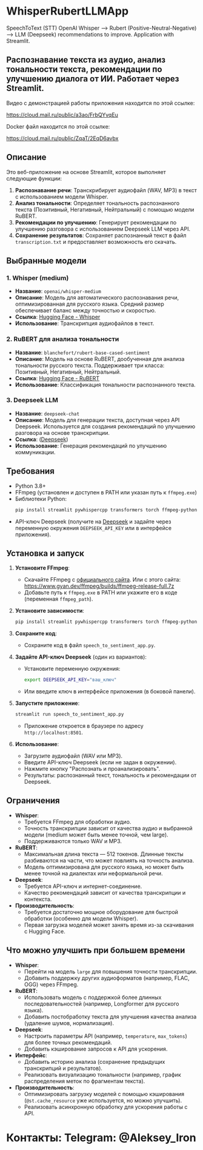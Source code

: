 # WhisperRubertLLMApp
SpeechToText (STT) OpenAI Whisper --> Rubert (Positive-Neutral-Negative) --> LLM (Deepseek) recommendations to improve. Application with Streamlit. 

## Распознавание текста из аудио, анализ тональности текста, рекомендации по улучшению диалога от ИИ. Работает через Streamlit.

Видео с демонстрацией работы приложения находится по этой ссылке:

https://cloud.mail.ru/public/a3ao/FrbQYvqEu

Docker файл находится по этой ссылке:

https://cloud.mail.ru/public/ZqaT/2EqD6avbx

## Описание
Это веб-приложение на основе Streamlit, которое выполняет следующие функции:
1. **Распознавание речи**: Транскрибирует аудиофайл (WAV, MP3) в текст с использованием модели Whisper.
2. **Анализ тональности**: Определяет тональность распознанного текста (Позитивный, Негативный, Нейтральный) с помощью модели RuBERT.
3. **Рекомендации по улучшению**: Генерирует рекомендации по улучшению разговора с использованием Deepseek LLM через API.
4. **Сохранение результатов**: Сохраняет распознанный текст в файл `transcription.txt` и предоставляет возможность его скачать.

## Выбранные модели
### 1. Whisper (medium)
- **Название**: `openai/whisper-medium`
- **Описание**: Модель для автоматического распознавания речи, оптимизированная для русского языка. Средний размер обеспечивает баланс между точностью и скоростью.
- **Ссылка**: [Hugging Face - Whisper](https://huggingface.co/openai/whisper-medium)
- **Использование**: Транскрипция аудиофайлов в текст.

### 2. RuBERT для анализа тональности
- **Название**: `blanchefort/rubert-base-cased-sentiment`
- **Описание**: Модель на основе RuBERT, дообученная для анализа тональности русского текста. Поддерживает три класса: Позитивный, Негативный, Нейтральный.
- **Ссылка**: [Hugging Face - RuBERT](https://huggingface.co/blanchefort/rubert-base-cased-sentiment)
- **Использование**: Классификация тональности распознанного текста.

### 3. Deepseek LLM
- **Название**: `deepseek-chat`
- **Описание**: Модель для генерации текста, доступная через API Deepseek. Используется для создания рекомендаций по улучшению разговора на основе транскрипции.
- **Ссылка**: ([Deepseek](https://platform.deepseek.com/api_keys))
- **Использование**: Генерация рекомендаций по улучшению коммуникации.

## Требования
- Python 3.8+
- FFmpeg (установлен и доступен в PATH или указан путь к `ffmpeg.exe`)
- Библиотеки Python:
  ```bash
  pip install streamlit pywhispercpp transformers torch ffmpeg-python numpy requests
  ```
- API-ключ Deepseek (получите на [Deepseek](https://platform.deepseek.com/) и задайте через переменную окружения `DEEPSEEK_API_KEY` или в интерфейсе приложения).

## Установка и запуск
1. **Установите FFmpeg**:
   - Скачайте FFmpeg с [официального сайта](https://ffmpeg.org/download.html). Или с этого сайта: https://www.gyan.dev/ffmpeg/builds/ffmpeg-release-full.7z
   - Добавьте путь к `ffmpeg.exe` в PATH или укажите его в коде (переменная `ffmpeg_path`).

2. **Установите зависимости**:
   ```bash
   pip install streamlit pywhispercpp transformers torch ffmpeg-python numpy requests
   ```

3. **Сохраните код**:
   - Сохраните код в файл `speech_to_sentiment_app.py`.

4. **Задайте API-ключ Deepseek** (один из вариантов):
   - Установите переменную окружения:
     ```bash
     export DEEPSEEK_API_KEY="ваш_ключ"
     ```
   - Или введите ключ в интерфейсе приложения (в боковой панели).

5. **Запустите приложение**:
   ```bash
   streamlit run speech_to_sentiment_app.py
   ```
   - Приложение откроется в браузере по адресу `http://localhost:8501`.

6. **Использование**:
   - Загрузите аудиофайл (WAV или MP3).
   - Введите API-ключ Deepseek (если не задан в окружении).
   - Нажмите кнопку "Распознать и проанализировать".
   - Результаты: распознанный текст, тональность и рекомендации от Deepseek.

## Ограничения
- **Whisper**:
  - Требуется FFmpeg для обработки аудио.
  - Точность транскрипции зависит от качества аудио и выбранной модели (medium может быть менее точной, чем large).
  - Поддерживаются только WAV и MP3.
- **RuBERT**:
  - Максимальная длина текста — 512 токенов. Длинные тексты разбиваются на части, что может повлиять на точность анализа.
  - Модель оптимизирована для русского языка, но может быть менее точной на диалектах или неформальной речи.
- **Deepseek**:
  - Требуется API-ключ и интернет-соединение.
  - Качество рекомендаций зависит от качества транскрипции и контекста.
- **Производительность**:
  - Требуется достаточно мощное оборудование для быстрой обработки (особенно для модели Whisper).
  - Первая загрузка моделей может занять время из-за скачивания с Hugging Face.

## Что можно улучшить при большем времени
- **Whisper**:
  - Перейти на модель `large` для повышения точности транскрипции.
  - Добавить поддержку других аудиоформатов (например, FLAC, OGG) через FFmpeg.
- **RuBERT**:
  - Использовать модель с поддержкой более длинных последовательностей (например, Longformer для русского языка).
  - Добавить постобработку текста для улучшения качества анализа (удаление шумов, нормализация).
- **Deepseek**:
  - Настроить параметры API (например, `temperature`, `max_tokens`) для более точных рекомендаций.
  - Добавить кэширование запросов к API для ускорения.
- **Интерфейс**:
  - Добавить историю анализа (сохранение предыдущих транскрипций и результатов).
  - Реализовать визуализацию тональности (например, график распределения меток по фрагментам текста).
- **Производительность**:
  - Оптимизировать загрузку моделей с помощью кэширования (`@st.cache_resource` уже используется, но можно улучшить).
  - Реализовать асинхронную обработку для ускорения работы с API.

# Контакты: Telegram: @Aleksey_Iron


